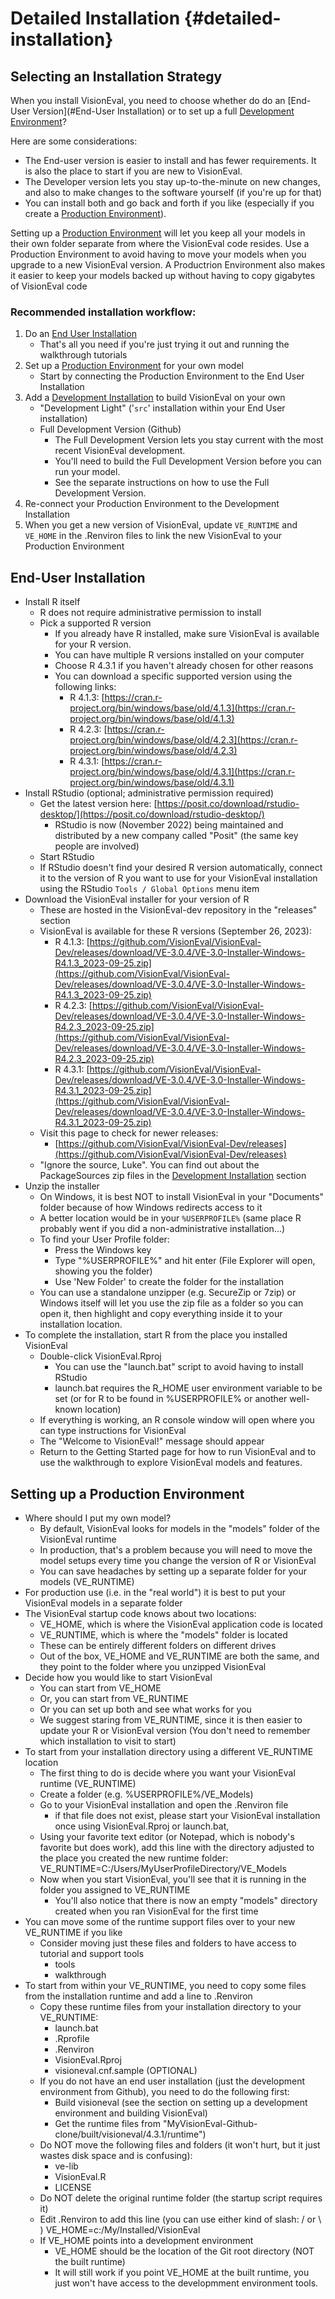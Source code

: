 # Detailed Installation {#detailed-installation}

Selecting an Installation Strategy
----------------------------------

When you install VisionEval, you need to choose whether do do an [End-User Version](#End-User Installation) or to set up a full [Development Environment](#development-environment)?

Here are some considerations:

- The End-user version is easier to install and has fewer requirements. It is also the place to start if you are new to VisionEval.
- The Developer version lets you stay up-to-the-minute on new changes, and also to make
  changes to the software yourself (if you're up for that)
- You can install both and go back and forth if you like (especially if you create a [Production Environment](#production-environment)).

Setting up a [Production Environment](#production-environment) will let you keep all your models in their own folder
separate from where the VisionEval code resides. Use a Production Environment to avoid having to move your
models when you upgrade to a new VisionEval version. A Productrion Environment also makes it easier to keep your models
backed up without having to copy gigabytes of VisionEval code

### Recommended installation workflow:

  1. Do an [End User Installation](#enduser-installation)
     - That's all you need if you're just trying it out and running the walkthrough tutorials
  2. Set up a [Production Environment](#production-environment) for your own model
     - Start by connecting the Production Environment to the End User Installation
  3. Add a [Development Installation](#development-environment) to build VisionEval on your own
     - "Development Light" ('`src`' installation within your End User installation)
     - Full Development Version (Github)
       - The Full Development Version lets you stay current with the most recent VisionEval development.
       - You'll need to build the Full Development Version before you can run your model.
       - See the separate instructions on how to use the Full Development Version.
  4. Re-connect your Production Environment to the Development Installation
  5. When you get a new version of VisionEval, update `VE_RUNTIME` and `VE_HOME` in the .Renviron
     files to link the new VisionEval to your Production Environment

<a name='enduser-installation'>End-User Installation</a>
--------------------------------------------------------

- Install R itself
  - R does not require administrative permission to install
  - Pick a supported R version
    - If you already have R installed, make sure VisionEval is available for your R version.
    - You can have multiple R versions installed on your computer
    - Choose R 4.3.1 if you haven't already chosen for other reasons
    - You can download a specific supported version using the following links:
      - R 4.1.3: [https://cran.r-project.org/bin/windows/base/old/4.1.3](https://cran.r-project.org/bin/windows/base/old/4.1.3)
      - R 4.2.3: [https://cran.r-project.org/bin/windows/base/old/4.2.3](https://cran.r-project.org/bin/windows/base/old/4.2.3)
      - R 4.3.1: [https://cran.r-project.org/bin/windows/base/old/4.3.1](https://cran.r-project.org/bin/windows/base/old/4.3.1)
- Install RStudio (optional; administrative permission required)
  - Get the latest version here: [https://posit.co/download/rstudio-desktop/](https://posit.co/download/rstudio-desktop/)
    - RStudio is now (November 2022) being maintained and distributed by a new company called "Posit" (the same key people are involved)
  - Start RStudio
  - If RStudio doesn't find your desired R version automatically, connect it to the version of R you want to use for your VisionEval installation
    using the RStudio `Tools / Global Options` menu item
- Download the VisionEval installer for your version of R
  - These are hosted in the VisionEval-dev repository in the "releases" section
  - VisionEval is available for these R versions (September 26, 2023):
    - R 4.1.3: [https://github.com/VisionEval/VisionEval-Dev/releases/download/VE-3.0.4/VE-3.0-Installer-Windows-R4.1.3_2023-09-25.zip](https://github.com/VisionEval/VisionEval-Dev/releases/download/VE-3.0.4/VE-3.0-Installer-Windows-R4.1.3_2023-09-25.zip)
    - R 4.2.3: [https://github.com/VisionEval/VisionEval-Dev/releases/download/VE-3.0.4/VE-3.0-Installer-Windows-R4.2.3_2023-09-25.zip](https://github.com/VisionEval/VisionEval-Dev/releases/download/VE-3.0.4/VE-3.0-Installer-Windows-R4.2.3_2023-09-25.zip)
    - R 4.3.1: [https://github.com/VisionEval/VisionEval-Dev/releases/download/VE-3.0.4/VE-3.0-Installer-Windows-R4.3.1_2023-09-25.zip](https://github.com/VisionEval/VisionEval-Dev/releases/download/VE-3.0.4/VE-3.0-Installer-Windows-R4.3.1_2023-09-25.zip)
  - Visit this page to check for newer releases:
    - [https://github.com/VisionEval/VisionEval-Dev/releases](https://github.com/VisionEval/VisionEval-Dev/releases)
  - "Ignore the source, Luke". You can find out about the PackageSources zip files in the [Development Installation](#development-environment) section
- Unzip the installer
  - On Windows, it is best NOT to install VisionEval in your "Documents" folder because of how Windows redirects access to it
  - A better location would be in your `%USERPROFILE%` (same place R probably went if you did a non-administrative installation...)
  - To find your User Profile folder:
    - Press the Windows key
    - Type "%USERPROFILE%" and hit enter (File Explorer will open, showing you the folder)
    - Use 'New Folder' to create the folder for the installation
  - You can use a standalone unzipper (e.g. SecureZip or 7zip) or Windows itself will let you use the zip file
    as a folder so you can open it, then highlight and copy everything inside it to your installation location.
- To complete the installation, start R from the place you installed VisionEval
  - Double-click VisionEval.Rproj
    - You can use the "launch.bat" script to avoid having to install RStudio
    - launch.bat requires the R_HOME user environment variable to be set (or for R to be found in %USERPROFILE% or another well-known location)
  - If everything is working, an R console window will open where you can type instructions for VisionEval
  - The "Welcome to VisionEval!" message should appear
  - Return to the Getting Started page for how to run VisionEval and to use the walkthrough to explore VisionEval models and features.

<a name='production-environment'>Setting up a Production Environment</a>
------------------------------------------------------------------------

- Where should I put my own model?
  - By default, VisionEval looks for models in the "models" folder of the VisionEval runtime
  - In production, that's a problem because you will need to move the model setups every time you change
    the version of R or VisionEval
  - You can save headaches by setting up a separate folder for your models (VE_RUNTIME)
- For production use (i.e. in the "real world") it is best to put your VisionEval models in a separate
  folder
- The VisionEval startup code knows about two locations:
  - VE_HOME, which is where the VisionEval application code is located
  - VE_RUNTIME, which is where the "models" folder is located
  - These can be entirely different folders on different drives
  - Out of the box, VE_HOME and VE_RUNTIME are both the same, and they point to the folder
    where you unzipped VisionEval
- Decide how you would like to start VisionEval
  - You can start from VE_HOME
  - Or, you can start from VE_RUNTIME
  - Or you can set up both and see what works for you
  - We suggest staring from VE_RUNTIME, since it is then easier to update your R or VisionEval version
    (You don't need to remember which installation to visit to start)
- To start from your installation directory using a different VE_RUNTIME location
  - The first thing to do is decide where you want your VisionEval runtime (VE_RUNTIME)
  - Create a folder (e.g. %USERPROFILE%/VE_Models)
  - Go to your VisionEval installation and open the .Renviron file
    - if that file does not exist, please start your VisionEval installation once using VisionEval.Rproj or launch.bat,
  - Using your favorite text editor (or Notepad, which is nobody's favorite but does work), add this line with the
    directory adjusted to the place you created the new runtime folder:
      VE_RUNTIME=C:/Users/MyUserProfileDirectory/VE_Models
  - Now when you start VisionEval, you'll see that it is running in the folder you assigned to VE_RUNTIME
    - You'll also notice that there is now an empty "models" directory created when you ran VisionEval for the first time
- You can move some of the runtime support files over to your new VE_RUNTIME if you like
  - Consider moving just these files and folders to have access to tutorial and support tools
    - tools
    - walkthrough
- To start from within your VE_RUNTIME, you need to copy some files from the installation runtime and add a line to .Renviron
  - Copy these runtime files from your installation directory to your VE_RUNTIME:
    - launch.bat
    - .Rprofile
    - .Renviron
    - VisionEval.Rproj
    - visioneval.cnf.sample (OPTIONAL)
  - If you do not have an end user installation (just the development environment from Github),
    you need to do the following first:
    - Build visioneval (see the section on setting up a development environment and building VisionEval)
    - Get the runtime files from "MyVisionEval-Github-clone/built/visioneval/4.3.1/runtime")
  - Do NOT move the following files and folders (it won't hurt, but it just wastes disk space and is confusing):
    - ve-lib
    - VisionEval.R
    - LICENSE
  - Do NOT delete the original runtime folder (the startup script requires it)
  - Edit .Renviron to add this line (you can use either kind of slash: / or \\ )
      VE_HOME=c:/My/Installed/VisionEval
  - If VE_HOME points into a development environment
    - VE_HOME should be the location of the Git root directory (NOT the built runtime)
    - It will still work if you  point VE_HOME at the built runtime, you just won't have access
      to the developmment environment tools.

